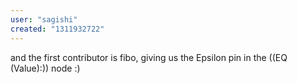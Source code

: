 ```yaml
---
user: "sagishi"
created: "1311932722"
---
```


and the first contributor is fibo, giving us the Epsilon pin in the ((EQ (Value):)) node :)
